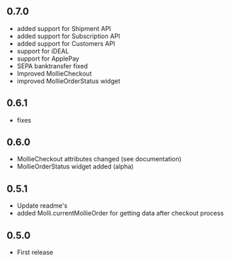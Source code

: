 ## 0.7.0

* added support for Shipment API
* added support for Subscription API
* added support for Customers API
* support for iDEAL
* support for ApplePay
* SEPA banktransfer fixed
* Improved MollieCheckout
* improved MollieOrderStatus widget

## 0.6.1

* fixes

## 0.6.0

* MollieCheckout attributes changed (see documentation)
* MollieOrderStatus widget added (alpha)

## 0.5.1

* Update readme's
* added Molli.currentMollieOrder for getting data after checkout process

## 0.5.0

* First release

